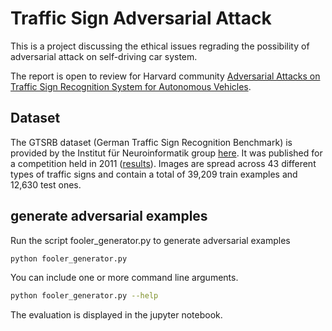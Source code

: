 # Traffic Sign Adversarial Attack

This is a project discussing the ethical issues regrading the possibility of adversarial attack on  self-driving car system.

The report is open to review for Harvard community [Adversarial Attacks on Traffic Sign Recognition System for Autonomous Vehicles](https://docs.google.com/document/d/1x-QusFRZBhfNtKUmDs824f-UmMYUe34NBhCS6YIdapI/edit?usp=sharing).

## Dataset

The GTSRB dataset (German Traffic Sign Recognition Benchmark) is provided by the Institut für Neuroinformatik group [here](http://benchmark.ini.rub.de/?section=gtsrb&subsection=news). It was published for a competition held in 2011 ([results](http://benchmark.ini.rub.de/?section=gtsrb&subsection=results)). Images are spread across 43 different types of traffic signs and contain a total of 39,209 train examples and 12,630 test ones.

## generate adversarial examples

Run the script fooler_generator.py to generate adversarial examples

  ```sh
  python fooler_generator.py
  ```
  
  You can include one or more command line arguments.

  ```sh
  python fooler_generator.py --help
  ```
  
  The evaluation is displayed in the jupyter notebook.
  
  
